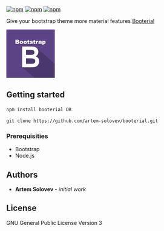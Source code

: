 <a href="https://david-dm.org/artem-solovev/booterial" target="_blank"></a>
<a href="https://david-dm.org/artem-solovev/booterial/?type=dev" target="_blank"></a>
[![npm](https://img.shields.io/npm/dt/booterial.svg?style=flat-square)]()
[![npm](https://img.shields.io/npm/v/booterial.svg?style=flat-square)]()
[![npm](https://img.shields.io/npm/l/booterial.svg?style=flat-square)]()

Give your bootstrap theme more material features [Booterial](https://www.npmjs.com/package/bootearial)


![Booterial Icon](logo.png)

## Getting started
```
npm install booterial OR 
```

```
git clone https://github.com/artem-solovev/booterial.git
```

### Prerequisities
* Bootstrap
* Node.js

## Authors
* **Artem Solovev** - *initial work*

## License
GNU General Public License Version 3
